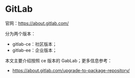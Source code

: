 # GitLab

官网：https://about.gitlab.com/

分为两个版本：

- gitlab-ce：社区版本；
- gitlab-ee：企业版本；

本文主要介绍按照 ce 版本的 GabLab；更多信息参考：

- https://about.gitlab.com/upgrade-to-package-repository/